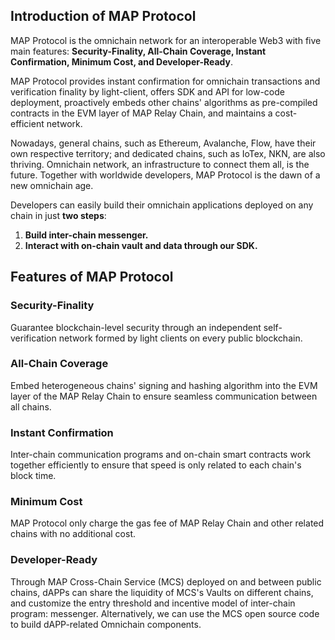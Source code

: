 ## Introduction of MAP Protocol

MAP Protocol is the omnichain network for an interoperable Web3 with five main features: **Security-Finality, All-Chain Coverage, Instant Confirmation, Minimum Cost, and Developer-Ready**.

MAP Protocol provides instant confirmation for omnichain transactions and verification finality by light-client, offers SDK and API for low-code deployment, proactively embeds other chains' algorithms as pre-compiled contracts in the EVM layer of MAP Relay Chain, and maintains a cost-efficient network.

Nowadays, general chains, such as Ethereum, Avalanche, Flow, have their own respective territory; and dedicated chains, such as IoTex, NKN, are also thriving. Omnichain network, an infrastructure to connect them all, is the future. Together with worldwide developers, MAP Protocol is the dawn of a new omnichain age.

Developers can easily build their omnichain applications deployed on any chain in just **two steps**:

1. **Build inter-chain messenger.**
2. **Interact with on-chain vault and data through our SDK.**

## Features of MAP Protocol 

### Security-Finality
Guarantee blockchain-level security through an independent self-verification network formed by light clients on every public blockchain.

### All-Chain Coverage
Embed heterogeneous chains' signing and hashing algorithm into the EVM layer of the MAP Relay Chain to ensure seamless communication between all chains.

### Instant Confirmation
Inter-chain communication programs and on-chain smart contracts work together efficiently to ensure that speed is only related to each chain's block time.

### Minimum Cost
MAP Protocol only charge the gas fee of MAP Relay Chain and other related chains with no additional cost.

### Developer-Ready
Through MAP Cross-Chain Service (MCS) deployed on and between public chains, dAPPs can share the liquidity of MCS's Vaults on different chains, and customize the entry threshold and incentive model of inter-chain program: messenger. Alternatively, we can use the MCS open source code to build dAPP-related Omnichain components.
